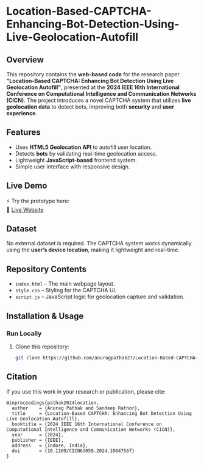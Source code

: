 # Location-Based-CAPTCHA-Enhancing-Bot-Detection-Using-Live-Geolocation-Autofill

## Overview
This repository contains the **web-based code** for the research paper **"Location-Based CAPTCHA: Enhancing Bot Detection Using Live Geolocation Autofill"**, presented at the **2024 IEEE 16th International Conference on Computational Intelligence and Communication Networks (CICN)**. The project introduces a novel CAPTCHA system that utilizes **live geolocation data** to detect bots, improving both **security** and **user experience**.

## Features
- Uses **HTML5 Geolocation API** to autofill user location.
- Detects **bots** by validating real-time geolocation access.
- Lightweight **JavaScript-based** frontend system.
- Simple user interface with responsive design.

## Live Demo
⚡ Try the prototype here:  
🔗 [Live Website](https://location-based-captcha.netlify.app/)

## Dataset
No external dataset is required. The CAPTCHA system works dynamically using the **user’s device location**, making it lightweight and real-time.

## Repository Contents
- `index.html` – The main webpage layout.
- `style.css` – Styling for the CAPTCHA UI.
- `script.js` – JavaScript logic for geolocation capture and validation.

## Installation & Usage

### Run Locally
1. Clone this repository:
   ```bash
   git clone https://github.com/anuragpathak27/Location-Based-CAPTCHA-Enhancing-Bot-Detection-Using-Live-Geolocation-Autofill.git

## Citation
If you use this work in your research or publication, please cite:

    @inproceedings{pathak2024location,
      author    = {Anurag Pathak and Sandeep Rathor},
      title     = {Location-Based CAPTCHA: Enhancing Bot Detection Using Live Geolocation Autofill},
      booktitle = {2024 IEEE 16th International Conference on Computational Intelligence and Communication Networks (CICN)},
      year      = {2024},
      publisher = {IEEE},
      address   = {Indore, India},
      doi       = {10.1109/CICN63059.2024.10847567}
    }
